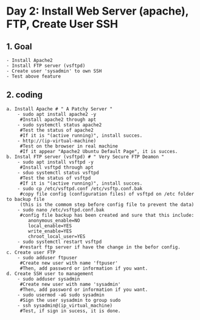 # Day 2: Install Web Server (apache), FTP, Create User SSH

## 1. Goal
    - Install Apache2
    - Install FTP server (vsftpd)
    - Create user 'sysadmin' to own SSH
    - Test above feature

## 2. coding
    a. Install Apache # " A Patchy Server "
        - sudo apt install apache2 -y
         #Install apache2 through apt
        - sudo systemctl status apache2
         #Test the status of apache2
         #If it is "(active running)", install succes.
        - http://(ip-virtual-machine)
         #Test on the browser in real machine
         #If it appear "Apache2 Ubuntu Default Page", it is succes.
    b. Instal FTP server (vsftpd) # " Very Secure FTP Deamon "
        - sudo apt install vsftpd -y
         #Install vsftpd through apt
        - sduo systemctl status vsftpd
         #Test the status of vsftpd
         #If it is "(active running)", install succes.
        - sudo cp /etc/vsftpd.conf /etc/vsftp.conf.bak
         #copy file config (configuration files) of vsftpd on /etc folder to backup file  
         (this is the commom step before config file to prevent the data)
        - sudo nano /etc/vsftpd.conf.bak
         #config file backup has been created and sure that this include: 
            anonymous_enable=NO
            local_enable=YES
            write_enable=YES
            chroot_local_user=YES
        - sudo systemctl restart vsftpd
         #restart ftp server if have the change in the befor config.
    c. Create user FTP
        - sudo adduser ftpuser
         #Create new user with name 'ftpuser'
         #Then, add password or information if you want.
    d. Create SSH user to management 
        - sudo adduser sysadmin
         #Create new user with name 'sysadmin'
         #Then, add password or information if you want.
        - sudo usermod -aG sudo sysadmin
         #Sign the user sysadmin to group sudo
        - ssh sysadmin@(ip_virtual_machine)
         #Test, if sign in sucess, it is done.
